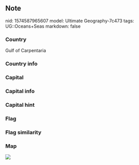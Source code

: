 ## Note
nid: 1574587965607
model: Ultimate Geography-7c473
tags: UG::Oceans+Seas
markdown: false

### Country
Gulf of Carpentaria

### Country info


### Capital


### Capital info


### Capital hint


### Flag


### Flag similarity


### Map
<img src="ug-map-gulf_of_carpentaria.png">
